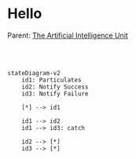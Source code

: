 # Hello

Parent: [The Artificial Intelligence Unit](https://github.com/theartificialintelligenceunit)

<br>
<br>

```mermaid
stateDiagram-v2
    id1: Particulates
    id2: Notify Success
    id3: Notify Failure

    [*] --> id1
    
    id1 --> id2
    id1 --> id3: catch

    id2 --> [*]
    id3 --> [*]
```

<br>
<br>
